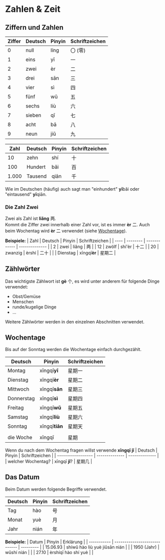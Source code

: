 # Zahlen & Zeit

## Ziffern und Zahlen
| Ziffer | Deutsch | Pinyin | Schriftzeichen |
| ------ | ------- | ------ | -------------- |
| 0      | null    | líng   | 〇 (零)        |
| 1      | eins    | yī     | 一             |
| 2      | zwei    | èr     | 二             |
| 3      | drei    | sān    | 三             |
| 4      | vier    | sì     | 四             |
| 5      | fünf    | wǔ     | 五             |
| 6      | sechs   | liù    | 六             |
| 7      | sieben  | qī     | 七             |
| 8      | acht    | bā     | 八             |
| 9      | neun    | jiǔ    | 九             |

| Zahl  | Deutsch | Pinyin | Schriftzeichen |
| ----- | ------- | ------ | -------------- |
| 10    | zehn    | shí    | 十             |
| 100   | Hundert | bǎi    | 百             |
| 1.000 | Tausend | qiān   | 千             |

Wie im Deutschen (häufig) auch sagt man "einhundert" **yī**bǎi oder "eintausend" **yī**qiān.  

### Die Zahl Zwei 
Zwei als Zahl ist **liǎng** 两.  
Kommt die Ziffer zwei innerhalb einer Zahl vor, ist es immer **èr** 二. Auch beim Wochentag wird **èr** 二 verwendet (siehe [Wochentage](#wochentage)).  

**Beispiele:**
| Zahl | Deutsch  | Pinyin       | Schriftzeichen |
| ---- | -------- | ------------ | -------------- |
| 2    | zwei     | liǎng        | 两             |
| 12   | zwölf    | shí'èr       | 十二           |
| 20   | zwanzig  | èrshí        | 二十           |
|      | Dienstag | xīngqī**èr** | 星期二         |

## Zählwörter
Das wichtigste Zählwort ist **gè** 个, es wird unter anderem für folgende Dinge verwendet:
- Obst/Gemüse
- Menschen
- runde/kugelige Dinge
- ...

Weitere Zählwörter werden in den einzelnen Abschnitten verwendet.

## Wochentage
Bis auf der Sonntag werden die Wochentage einfach durchgezählt.  

| Deutsch    | Pinyin         | Schriftzeichen |
| ---------- | -------------- | -------------- |
| Montag     | xīngqī**yī**   | 星期一         |
| Dienstag   | xīngqī**èr**   | 星期二         |
| Mittwoch   | xīngqī**sān**  | 星期三         |
| Donnerstag | xīngqī**sì**   | 星期四         |
| Freitag    | xīngqī**wǔ**   | 星期五         |
| Samstag    | xīngqī**liù**  | 星期六         |
| Sonntag    | xīngqī**tiān** | 星期天         |
|            |                |                |
| die Woche  | xīngqī         | 星期           |

Wenn du nach dem Wochentag fragen willst verwende **xīngqī jǐ**
| Deutsch            | Pinyin         | Schriftzeichen |
| ------------------ | -------------- | -------------- |
| welcher Wochentag? | xīngqī **jǐ**? | 星期​几        |

## Das Datum
Beim Datum werden folgende Begriffe verwendet.  

| Deutsch | Pinyin | Schriftzeichen |
| ------- | ------ | -------------- |
| Tag     | hào    | 号             |
| Monat   | yuè    | 月             |
| Jahr    | nián   | 年             |

**Beispiele:**
| Datum       | Pinyin                        | Erklärung |
| ----------- | ----------------------------- | --------- |
| 15.06.93    | shíwǔ hào liù yuè jiǔsān nián |           |
| 1950 (Jahr) | wǔshí nián                    |           |
| 27.10       | èrshíqī hào shí yuè           |           |

